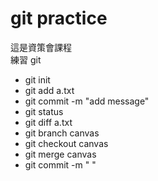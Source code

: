 # git practice

這是資策會課程  
練習 git

- git init
- git add a.txt
- git commit -m "add message"
- git status
- git diff a.txt
- git branch canvas
- git checkout canvas
- git merge canvas
- git commit -m " "